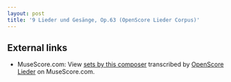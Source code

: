 ```yaml
---
layout: post
title: '9 Lieder und Gesänge, Op.63 (OpenScore Lieder Corpus)'
---
```


## External links

- MuseScore.com: View [sets by this composer] transcribed by [OpenScore Lieder] on MuseScore.com.

[sets by this composer]: https://musescore.com/openscore-lieder-corpus/sets/5033077
[OpenScore Lieder]: https://musescore.com/openscore-lieder-corpus

